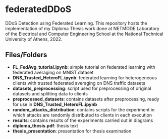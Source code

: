 # federatedDDoS
DDoS Detection using Federated Learning. This repository hosts the implementation of my Diploma Thesis work done at NETMODE Laboratory of the Electrical and Computer Engineering School at the National Technical University of Athens, 2022.

## Files/Folders
- **FL_FedAvg_tutorial.ipynb**: simple tutorial on federated learning with federated averaging on MNIST dataset
- **DNS_Trusted_HeteroFL.ipynb**: federated learning for heterogeneous clients with trusted federated averaging on DNS traffic datasets
- **datasets_preprocessing**: script used for preprocessing of original datasets and splitting data to clients
- **preprocessed_datasets**: contains datasets after preprocessing, ready for use in **DNS_Trusted_HeteroFL.ipynb**
- **random_attacks_distribution**: contains scripts for the experiment in which attacks are randomly distributed to clients in each execution
- **results**: contains results of the experiments carried out in diagrams
- **diploma_thesis.pdf**: thesis text
- **thesis_presentation**: presentation for thesis examination